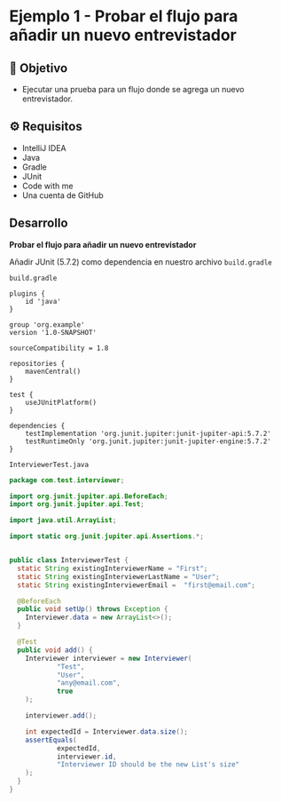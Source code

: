 # Ejemplo 1 - Probar el flujo para añadir un nuevo entrevistador

## :dart: Objetivo

* Ejecutar una prueba para un flujo donde se agrega un nuevo entrevistador.

## ⚙ Requisitos

- IntelliJ IDEA
- Java
- Gradle
- JUnit
- Code with me
- Una cuenta de GitHub


## Desarrollo

**Probar el flujo para añadir un nuevo entrevistador**

Añadir JUnit (5.7.2) como dependencia en nuestro archivo `build.gradle`

`build.gradle`
```
plugins {
    id 'java'
}

group 'org.example'
version '1.0-SNAPSHOT'

sourceCompatibility = 1.8

repositories {
    mavenCentral()
}

test {
    useJUnitPlatform()
}

dependencies {
    testImplementation 'org.junit.jupiter:junit-jupiter-api:5.7.2'
    testRuntimeOnly 'org.junit.jupiter:junit-jupiter-engine:5.7.2'
}

```


`InterviewerTest.java`
```java
package com.test.interviewer;

import org.junit.jupiter.api.BeforeEach;
import org.junit.jupiter.api.Test;

import java.util.ArrayList;

import static org.junit.jupiter.api.Assertions.*;


public class InterviewerTest {
  static String existingInterviewerName = "First";
  static String existingInterviewerLastName = "User";
  static String existingInterviewerEmail =  "first@email.com";

  @BeforeEach
  public void setUp() throws Exception {
    Interviewer.data = new ArrayList<>();
  }

  @Test
  public void add() {
    Interviewer interviewer = new Interviewer(
            "Test",
            "User",
            "any@email.com",
            true
    );

    interviewer.add();

    int expectedId = Interviewer.data.size();
    assertEquals(
            expectedId,
            interviewer.id,
            "Interviewer ID should be the new List's size"
    );
  }
}
```
